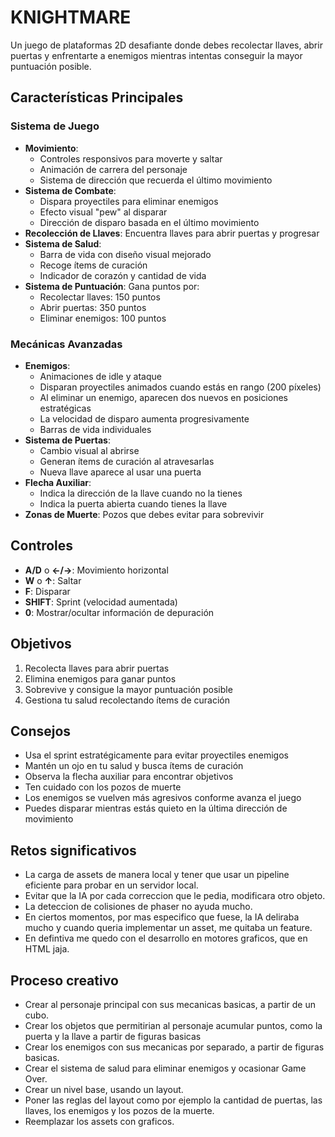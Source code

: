 # KNIGHTMARE

Un juego de plataformas 2D desafiante donde debes recolectar llaves, abrir puertas y enfrentarte a enemigos mientras intentas conseguir la mayor puntuación posible.

## Características Principales

### Sistema de Juego
- **Movimiento**: 
  - Controles responsivos para moverte y saltar
  - Animación de carrera del personaje
  - Sistema de dirección que recuerda el último movimiento
- **Sistema de Combate**: 
  - Dispara proyectiles para eliminar enemigos
  - Efecto visual "pew" al disparar
  - Dirección de disparo basada en el último movimiento
- **Recolección de Llaves**: Encuentra llaves para abrir puertas y progresar
- **Sistema de Salud**: 
  - Barra de vida con diseño visual mejorado
  - Recoge ítems de curación
  - Indicador de corazón y cantidad de vida
- **Sistema de Puntuación**: Gana puntos por:
  - Recolectar llaves: 150 puntos
  - Abrir puertas: 350 puntos
  - Eliminar enemigos: 100 puntos

### Mecánicas Avanzadas
- **Enemigos**:
  - Animaciones de idle y ataque
  - Disparan proyectiles animados cuando estás en rango (200 píxeles)
  - Al eliminar un enemigo, aparecen dos nuevos en posiciones estratégicas
  - La velocidad de disparo aumenta progresivamente
  - Barras de vida individuales
- **Sistema de Puertas**:
  - Cambio visual al abrirse
  - Generan ítems de curación al atravesarlas
  - Nueva llave aparece al usar una puerta
- **Flecha Auxiliar**:
  - Indica la dirección de la llave cuando no la tienes
  - Indica la puerta abierta cuando tienes la llave
- **Zonas de Muerte**: Pozos que debes evitar para sobrevivir

## Controles
- **A/D** o **←/→**: Movimiento horizontal
- **W** o **↑**: Saltar
- **F**: Disparar
- **SHIFT**: Sprint (velocidad aumentada)
- **0**: Mostrar/ocultar información de depuración

## Objetivos
1. Recolecta llaves para abrir puertas
2. Elimina enemigos para ganar puntos
3. Sobrevive y consigue la mayor puntuación posible
4. Gestiona tu salud recolectando ítems de curación

## Consejos
- Usa el sprint estratégicamente para evitar proyectiles enemigos
- Mantén un ojo en tu salud y busca ítems de curación
- Observa la flecha auxiliar para encontrar objetivos
- Ten cuidado con los pozos de muerte
- Los enemigos se vuelven más agresivos conforme avanza el juego
- Puedes disparar mientras estás quieto en la última dirección de movimiento

## Retos significativos
- La carga de assets de manera local y tener que usar un pipeline eficiente para probar en un servidor local.
- Evitar que la IA por cada correccion que le pedia, modificara otro objeto.
- La deteccion de colisiones de phaser no ayuda mucho.
- En ciertos momentos, por mas especifico que fuese, la IA deliraba mucho y cuando queria implementar un asset, me quitaba un feature.
- En defintiva me quedo con el desarrollo en motores graficos, que en HTML jaja.

## Proceso creativo
- Crear al personaje principal con sus mecanicas basicas, a partir de un cubo.
- Crear los objetos que permitirian al personaje acumular puntos, como la puerta y la llave a partir de figuras basicas
- Crear los enemigos con sus mecanicas por separado, a partir de figuras basicas.
- Crear el sistema de salud para eliminar enemigos y ocasionar Game Over.
- Crear un nivel base, usando un layout.
- Poner las reglas del layout como por ejemplo la cantidad de puertas, las llaves, los enemigos y los pozos de la muerte.
- Reemplazar los assets con graficos.